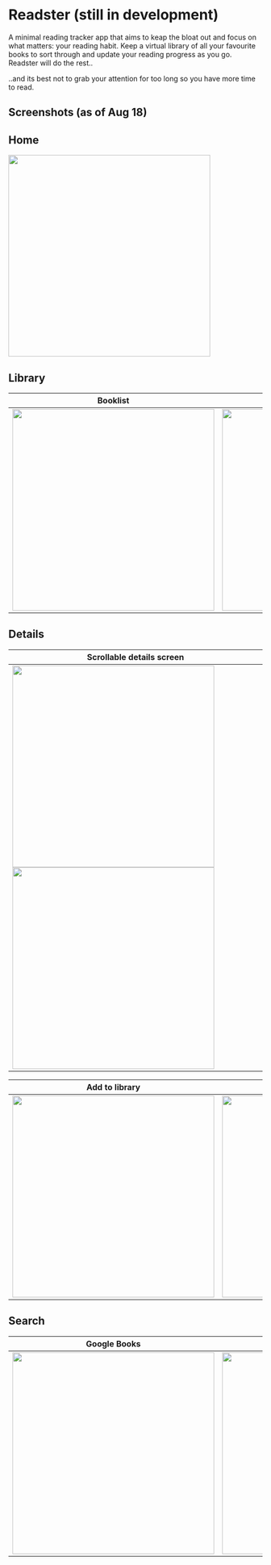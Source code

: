 # Readster (still in development)

A minimal reading tracker app that aims to keap the bloat out and focus on what matters: your reading habit. Keep a virtual library of all your favourite books to sort through and update your reading progress as you go. Readster will do the rest.. 

..and its best not to grab your attention for too long so you have more time to read.

## Screenshots (as of Aug 18)

## Home
<img src="./screenshots/home.png" width="400">


## Library

| Booklist     | Bookshelf      |
|------------|-------------|
| <img src="./screenshots/booklist.png" width="400"> | <img src="./screenshots/bookshelf.png" width="400"> |


## Details
| Scrollable details screen   |
|------------------------|
|<img src="./screenshots/details_1.png" width="400"> <img src="./screenshots/details_2.png" width="400"> |

| Add to library     | eBook sample     |
|------------|-------------|
| <img src="./screenshots/add_to_lib.png" width="400"> | <img src="./screenshots/ebook sample.png" width="400"> |


## Search
| Google Books     | Goodreads   |
|------------|-------------|
| <img src="./screenshots/search_google_books.png" width="400"> | <img src="./screenshots/search_goodreads.png" width="400"> |

